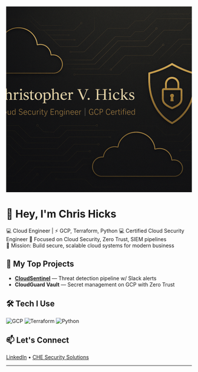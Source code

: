 ![Banner](banner.png)

# 👋 Hey, I'm Chris Hicks

💻 Cloud Engineer | ⚡️ GCP, Terraform, Python 
💻 Certified Cloud Security Engineer 
🔐 Focused on Cloud Security, Zero Trust, SIEM pipelines  
🎯 Mission: Build secure, scalable cloud systems for modern business

## 🔧 My Top Projects
- **[CloudSentinel](https://github.com/chrisclouds323/CloudSentinel)** — Threat detection pipeline w/ Slack alerts  
- **CloudGuard Vault** — Secret management on GCP with Zero Trust

## 🛠️ Tech I Use
![GCP](https://img.shields.io/badge/GCP-4285F4?style=flat&logo=googlecloud&logoColor=white)
![Terraform](https://img.shields.io/badge/Terraform-7B42BC?style=flat&logo=terraform&logoColor=white)
![Python](https://img.shields.io/badge/Python-3670A0?style=flat&logo=python&logoColor=white)

## 📫 Let's Connect
[LinkedIn](https://www.linkedin.com/in/chris-hicks-ba8765337/) • [CHE Security Solutions](https://chrisclouds323.github.io)

---
